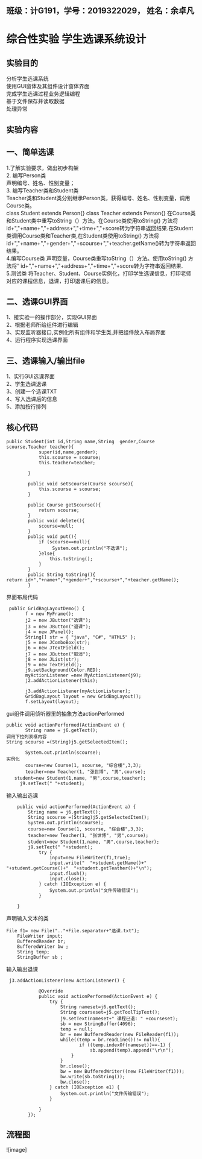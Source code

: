 班级：计G191，学号：2019322029， 姓名：余卓凡
---
综合性实验  学生选课系统设计
===
实验目的
---
分析学生选课系统<br/>
使用GUI窗体及其组件设计窗体界面<br/>
完成学生选课过程业务逻辑编程<br/>
基于文件保存并读取数据<br/>
处理异常<br/>

实验内容
---
一、简单选课
---
1.了解实验要求，做出初步构架<br/>
2. 编写Person类<br/>
声明编号、姓名、性别变量；<br/>
3. 编写Teacher类和Student类<br/>
Teacher类和Student类分别继承Person类，获得编号、姓名、性别变量，调用Course类。<br/>
class Student extends Person{}
class Teacher extends Person{}
在Course类和Student类中重写toString（）方法。在Course类使用toString() 方法将id+","+name+","+address+","+time+","+score转为字符串返回结果.在Student类调用Course类和Teacher类,在Student类使用toString() 方法将id+","+name+","+gender+","+scourse+","+teacher.getName()转为字符串返回结果。<br/>
4.编写Course类
声明变量，Course类重写toString（）方法。使用toString() 方法将“ id+","+name+","+address+","+time+","+score转为字符串返回结果.<br/>
5.测试类
将Teacher、Student、Course实例化，打印学生选课信息，打印老师对应的课程信息，退课，打印退课后的信息。<br/>

二、选课GUI界面
---

1、接实验一的操作部分，实现GUI界面<br/>
2、根据老师所给组件进行编辑<br/>
3、实现监听器接口,实例化所有组件和学生类,并把组件放入布局界面<br/>
4、运行程序实现选课界面<br/>



三、选课输入/输出file
---
1、实行GUI选课界面<br/>
2、学生选课退课<br/>
3、创建一个选课TXT<br/>
4、写入选课后的信息<br/>
5、添加按行排列<br/>

核心代码
---

```
public Student(int id,String name,String  gender,Course scourse,Teacher teacher){
			super(id,name,gender);
			this.scourse = scourse;
			this.teacher=teacher;
			
		}
		
		public void setScourse(Course scourse){
			this.scourse = scourse;	
		}	
		
		public Course getScourse(){
			return scourse;	
		}
		public void delete(){
			scourse=null;
		}
		public void put(){
			if (scourse==null){
				 System.out.println("不选课");
			}else{
				this.toString();
			}
		}
		public String toString(){
return id+","+name+","+gender+","+scourse+","+teacher.getName();
		}
 ```
 界面布局代码
 ```
  public GridBagLayoutDemo() {
    	f = new MyFrame();
        j2 = new JButton("选课");
        j3 = new JButton("退课");
        j4 = new JPanel();
        String[] str = { "java", "C#", "HTML5" };
        j5 = new JComboBox(str);
        j6 = new JTextField();
        j7 = new JButton("取消");
        j8 = new JList(str);
        j9 = new TextField();
        j9.setBackground(Color.RED);
        myActionListener =new MyActionListener(j9);
        j2.addActionListener(this);
       
        j3.addActionListener(myActionListener);
        GridBagLayout layout = new GridBagLayout();
        f.setLayout(layout);
 ```
 gui组件调用侦听器里的抽象方法actionPerformed
 ```
 public void actionPerformed(ActionEvent e) {
		String name = j6.getText();
调用下拉列表框内容
String scourse =(String)j5.getSelectedItem();

		System.out.println(scourse);
实例化
		course=new Course(1, scourse, "综合楼",3,3);
		teacher=new Teacher(1, "张世博", "男",course);
	student=new Student(1,name, "男",course,teacher);	   
      j9.setText(" "+student);	
```
输入输出选课
```
	public void actionPerformed(ActionEvent a) {
		String name = j6.getText();
		String scourse =(String)j5.getSelectedItem();
		System.out.println(scourse);
		course=new Course(1, scourse, "综合楼",3,3);
		teacher=new Teacher(1, "张世博", "男",course);
		student=new Student(1,name, "男",course,teacher);	   
        j9.setText(" "+student);
    	    try {
      	    	input=new FileWriter(f1,true);
      	    	input.write("  "+student.getName()+"  "+student.getCourse()+"  "+student.getTeather()+"\n");
      	    	input.flush();
      	    	input.close();
			} catch (IOException e) {
				System.out.println("文件传输错误");
			}
		
	}
  ```


声明输入文本的类
```
File f1= new File(".."+File.separator+"选课.txt"); 
	FileWriter input;
	BufferedReader br;
	BufferedWriter bw ;
	String temp;
	StringBuffer sb ;
```





输入输出退课
```
 j3.addActionListener(new ActionListener() {
			
			@Override
			public void actionPerformed(ActionEvent e) {
				try {
					String nameset=j6.getText();
				    String courseset=j5.getToolTipText();
					j9.setText(nameset+" 课程已退: " +courseset);				
					sb = new StringBuffer(4096);
					temp = null;
					br = new BufferedReader(new FileReader(f1)); 
					while((temp = br.readLine())!= null){ 
					       if ((temp.indexOf(nameset))==-1) {
					    	   sb.append(temp).append("\r\n");
						}       
					} 
					br.close(); 
					bw = new BufferedWriter((new FileWriter(f1))); 
					bw.write(sb.toString()); 
					bw.close();
				} catch (IOException e1) {
					System.out.println("文件传输错误");
				}
				
			}
		});
```

流程图
---
![image]
